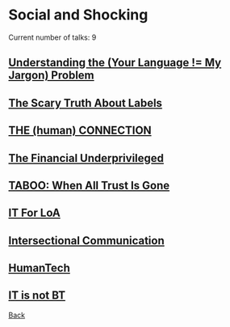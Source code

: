 # Social and Shocking

Current number of talks: 9

## [Understanding the (Your Language != My Jargon) Problem](YourLanguageISNOTMyJargon.md)

## [The Scary Truth About Labels](TheScaryTruthAboutLabels.md)

## [THE (human) CONNECTION](TheHumanConnection.md)

## [The Financial Underprivileged](TheFinancialUnderprivileged.md)

## [TABOO: When All Trust Is Gone](TABOO%20When%20all%20trust%20is%20gone.md)

## [IT For LoA](ITForLoA.md)

## [Intersectional Communication](IntersectionalCommunication.md)

## [HumanTech](HumanTech.md)

## [IT is not BT](ITBT.md)

[Back](../README.md)

